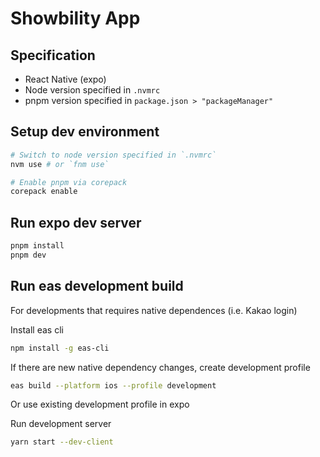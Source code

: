 # Showbility App

## Specification

- React Native (expo)
- Node version specified in `.nvmrc`
- pnpm version specified in `package.json > "packageManager"`

## Setup dev environment

```bash
# Switch to node version specified in `.nvmrc`
nvm use # or `fnm use`

# Enable pnpm via corepack
corepack enable
```

## Run expo dev server

```bash
pnpm install
pnpm dev
```

## Run eas development build

For developments that requires native dependences (i.e. Kakao login)

Install eas cli

```bash
npm install -g eas-cli
```

If there are new native dependency changes, create development profile

```bash
eas build --platform ios --profile development
```

Or use existing development profile in expo

Run development server

```bash
yarn start --dev-client
```
